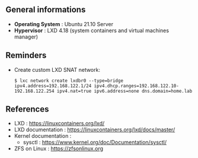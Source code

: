 ## General informations

* **Operating System** : Ubuntu 21.10 Server
* **Hypervisor** : LXD 4.18 (system containers and virtual machines manager)

## Reminders

* Create custom LXD SNAT network:

  ```shell
  $ lxc network create lxdbr0 --type=bridge ipv4.address=192.168.122.1/24 ipv4.dhcp.ranges=192.168.122.10-192.168.122.254 ipv4.nat=true ipv6.address=none dns.domain=home.lab
  ```

## References

* LXD : https://linuxcontainers.org/lxd/
* LXD documentation : https://linuxcontainers.org/lxd/docs/master/
* Kernel documentation :
  * sysctl : https://www.kernel.org/doc/Documentation/sysctl/
* ZFS on Linux : https://zfsonlinux.org
